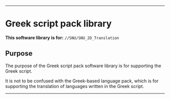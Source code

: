 
***

# Greek script pack library

**This software library is for:** `//SNU/SNU_2D_Translation`

## Purpose

The purpose of the Greek script pack software library is for supporting the Greek script.

It is not to be confused with the Greek-based language pack, which is for supporting the translation of languages written in the Greek script.

***
